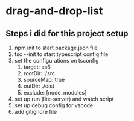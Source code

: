 # drag-and-drop-list

## Steps i did for this project setup

1. npm init to start package.json file
2. tsc --init to start typescript config file
3. set the configurations on tsconfig
   1. target: es6
   2. rootDir: ./src
   3. sourceMap: true
   4. outDir: ./dist
   5. exclude: [node_modules]
4. set up run (lite-server) and watch script
5. set up debug config for vscode
6. add gitignore file